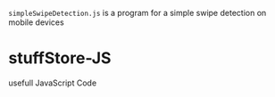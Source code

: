 `simpleSwipeDetection.js` is a program for a simple swipe detection on mobile devices

# stuffStore-JS

usefull JavaScript Code
